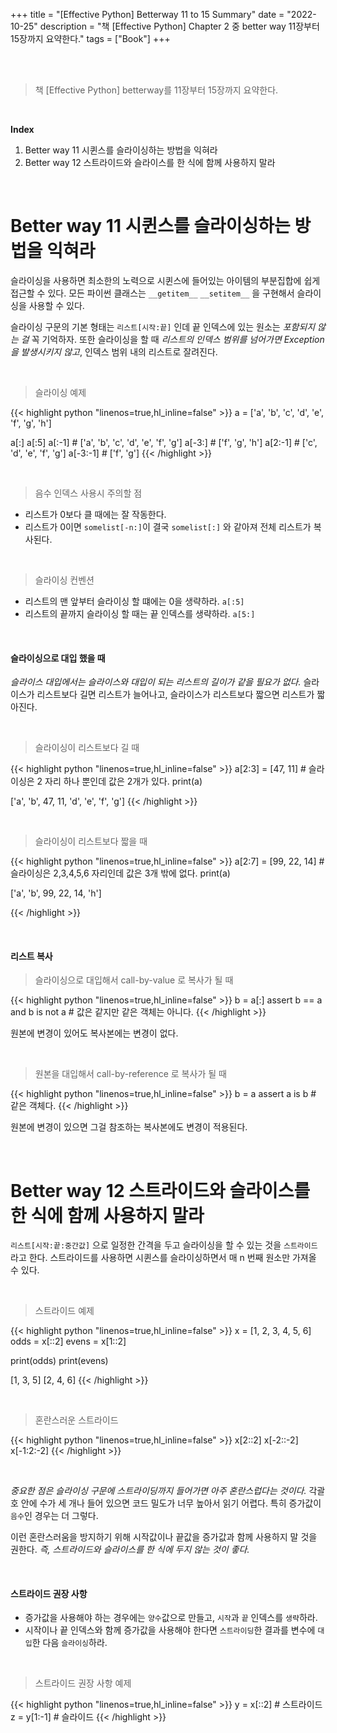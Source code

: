 +++
title = "[Effective Python] Betterway 11 to 15 Summary"
date = "2022-10-25"
description = "책 [Effective Python] Chapter 2 중 better way 11장부터 15장까지 요약한다."
tags = ["Book"]
+++



<br>
<br> 

> 책 [Effective Python] betterway를 11장부터 15장까지 요약한다.

<br> 

**Index**
1. Better way 11 시퀸스를 슬라이싱하는 방법을 익혀라
2. Better way 12 스트라이드와 슬라이스를 한 식에 함께 사용하지 말라 

<br> 

# Better way 11 시퀸스를 슬라이싱하는 방법을 익혀라

슬라이싱을 사용하면 최소한의 노력으로 시퀸스에 들어있는 아이템의 부분집합에 쉽게 접근할 수 있다. 모든 파이썬 클래스는 `__getitem__` `__setitem__` 을 구현해서 슬라이싱을 사용할 수 있다. 

슬라이싱 구문의 기본 형태는 `리스트[시작:끝]` 인데 끝 인덱스에 있는 원소는 _포함되지 않는 걸_ 꼭 기억하자. 또한 슬라이싱을 할 때 _리스트의 인덱스 범위를 넘어가면 Exception을 발생시키지 않고_, 인덱스 범위 내의 리스트로 잘려진다. 

<br> 

> 슬라이싱 예제

{{< highlight python  "linenos=true,hl_inline=false" >}}
a = ['a', 'b', 'c', 'd', 'e', 'f', 'g', 'h']

a[:] 
a[:5]
a[:-1]      # ['a', 'b', 'c', 'd', 'e', 'f', 'g']
a[-3:]      # ['f', 'g', 'h']
a[2:-1]     # ['c', 'd', 'e', 'f', 'g']
a[-3:-1]    # ['f', 'g']
{{< /highlight >}}

<br> 

> 음수 인덱스 사용시 주의할 점 

- 리스트가 0보다 클 때에는 잘 작동한다. 
- 리스트가 0이면 `somelist[-n:]`이 결국 `somelist[:]` 와 같아져 전체 리스트가 복사된다. 

<br> 

> 슬라이싱 컨벤션

- 리스트의 맨 앞부터 슬라이싱 할 떄에는 0을 생략하라. `a[:5]`
- 리스트의 끝까지 슬라이싱 할 때는 끝 인덱스를 생략하라. `a[5:]`

<br> 

#### 슬라이싱으로 대입 했을 때 

_슬라이스 대입에서는 슬라이스와 대입이 되는 리스트의 길이가 같을 필요가 없다._ 슬라이스가 리스트보다 길면 리스트가 늘어나고, 슬라이스가 리스트보다 짧으면 리스트가 짧아진다. 

<br> 

> 슬라이싱이 리스트보다 길 때 

{{< highlight python  "linenos=true,hl_inline=false" >}}
a[2:3] = [47, 11]   # 슬라이싱은 2 자리 하나 뿐인데 값은 2개가 있다. 
print(a)

>>> 
['a', 'b', 47, 11, 'd', 'e', 'f', 'g']
{{< /highlight >}}


<br> 


> 슬라이싱이 리스트보다 짧을 때 

{{< highlight python  "linenos=true,hl_inline=false" >}}
a[2:7] = [99, 22, 14]   # 슬라이싱은 2,3,4,5,6 자리인데 값은 3개 밖에 없다. 
print(a)

>>> 
['a', 'b', 99, 22, 14, 'h']

{{< /highlight >}}

<br> 

#### 리스트 복사 

> 슬라이싱으로 대입해서 call-by-value 로 복사가 될 때 

{{< highlight python  "linenos=true,hl_inline=false" >}}
b = a[:]
assert b == a and b is not a    # 값은 같지만 같은 객체는 아니다.
{{< /highlight >}}


원본에 변경이 있어도 복사본에는 변경이 없다.

<br>

> 원본을 대입해서 call-by-reference 로 복사가 될 때 

{{< highlight python  "linenos=true,hl_inline=false" >}}
b = a 
assert a is b   # 같은 객체다. 
{{< /highlight >}}

원본에 변경이 있으면 그걸 참조하는 복사본에도 변경이 적용된다. 

<br> 

# Better way 12 스트라이드와 슬라이스를 한 식에 함께 사용하지 말라 
`리스트[시작:끝:중간값]` 으로 일정한 간격을 두고 슬라이싱을 할 수 있는 것을 `스트라이드`라고 한다.
스트라이드를 사용하면 시퀸스를 슬라이싱하면서 매 n 번째 원소만 가져올 수 있다. 

<br> 

> 스트라이드 예제 

{{< highlight python  "linenos=true,hl_inline=false" >}}
x = [1, 2, 3, 4, 5, 6]
odds = x[::2]
evens = x[1::2]

print(odds)
print(evens)

>>> 
[1, 3, 5]
[2, 4, 6]
{{< /highlight >}}

<br>

> 혼란스러운 스트라이드 

{{< highlight python  "linenos=true,hl_inline=false" >}}
x[2::2]
x[-2::-2]
x[-1:2:-2]
{{< /highlight >}}

<br> 

_중요한 점은 슬라이싱 구문에 스트라이딩까지 들어가면 아주 혼란스럽다는 것이다._ 각괄호 안에 수가 세 개나 들어 있으면 코드 밀도가 너무 높아서 읽기 어렵다. 
특히 증가값이 `음수`인 경우는 더 그렇다.

이런 혼란스러움을 방지하기 위해 시작값이나 끝값을 증가값과 함께 사용하지 말 것을 권한다. _즉, 스트라이드와 슬라이스를 한 식에 두지 않는 것이 좋다._

<br> 

#### 스트라이드 권장 사항 

- 증가값을 사용해야 하는 경우에는 `양수`값으로 만들고, `시작`과 `끝` 인덱스를 `생략`하라. 
- 시작이나 끝 인덱스와 함께 증가값을 사용해야 한다면 `스트라이딩`한 결과를 변수에 `대입`한 다음 `슬라이싱`하라.

<br> 

> 스트라이드 권장 사항 예제 

{{< highlight python  "linenos=true,hl_inline=false" >}}
y = x[::2]      # 스트라이드
z = y[1:-1]     # 슬라이드 
{{< /highlight >}}

<br> 

